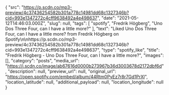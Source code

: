 {
  "src": "https://p.scdn.co/mp3-preview/4c37436254582b301a778c14981dd68c1327346b?cid=993e1347272c4cff9638492a4e498637",
  "date": "2021-05-12T14:46:03.000Z",
  "slug": null,
  "tags": [
    "spotify",
    "Fredrik Högberg",
    "Uno Dos Three Four, can I have a little more?"
  ],
  "text": "Liked Uno Dos Three Four, can I have a little more? from Fredrik Högberg on Spotify\n\nhttps://p.scdn.co/mp3-preview/4c37436254582b301a778c14981dd68c1327346b?cid=993e1347272c4cff9638492a4e498637",
  "type": "spotify_like",
  "title": "Fredrik Högberg - Uno Dos Three Four, can I have a little more?",
  "images": [],
  "category": "posts",
  "media_url": "https://i.scdn.co/image/ab67616d0000b273967b36d3003678d2172dbf6d",
  "description": null,
  "preview_url": null,
  "original_url": "https://open.spotify.com/embed/album/44Rtm0PyEz7r8r7Gd1PrXl",
  "location_latitude": null,
  "additional_payload": null,
  "location_longitude": null
}